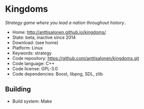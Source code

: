 # Kingdoms

_Strategy game where you lead a nation throughout history.._

- Home: http://anttisalonen.github.io/kingdoms/
- State: beta, inactive since 2014
- Download: (see home)
- Platform: Linux 
- Keywords: strategy
- Code repository: https://github.com/anttisalonen/kingdoms.git
- Code language: C++
- Code license: GPL-3.0
- Code dependencies: Boost, libpng, SDL, zlib

## Building

- Build system: Make
